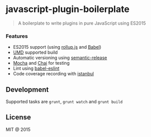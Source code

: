 # javascript-plugin-boilerplate

> A boilerplate to write plugins in pure JavaScript using ES2015

### Features
* ES2015 support (using [rollup.js](http://rollupjs.org/) and [Babel](http://babeljs.io/))
* [UMD](https://github.com/umdjs/umd) supported build
* Automatic versioning using [semantic-release](https://github.com/semantic-release/semantic-release)
* [Mocha](http://mochajs.org/) and [Chai](http://chaijs.com/) for testing
* Lint using [babel-eslint](https://github.com/babel/babel-eslint)
* Code coverage recording with [istanbul](https://gotwarlost.github.io/istanbul/)

## Development
Supported tasks are `grunt`, `grunt watch` and `grunt build`

## License
MIT @ 2015


